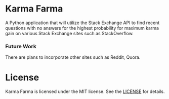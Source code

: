 # Karma Farma
A Python application that will utilize the Stack Exchange API to find recent questions with no answers for the highest probability for maximum karma gain on various Stack Exchange sites such as StackOverflow.

### Future Work
There are plans to incorporate other sites such as Reddit, Quora. 

# License
Karma Farma is licensed under the MIT license. See the [LICENSE](LICENSE) for details.
